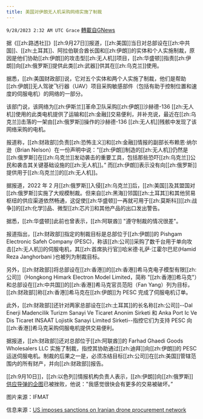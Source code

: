 ```yaml
---
title: 美国对伊朗无人机采购网络实施了制裁
---
```

`9/28/2023 2:32 AM UTC Grace` [轉載自GNews](https://gnews.org/articles/1749861)

据《[[zh:路透社]]》[[zh:9月27日]]报道，[[zh:美国]]当日对总部设在[[zh:中共国]]、[[zh:土耳其]]、阿拉伯联合酋长国和[[zh:伊朗]]的实体和个人实施制裁，原因是他们协助[[zh:伊朗]]的攻击型[[zh:无人机]]项目，[[zh:华盛顿]]指责[[zh:伊朗]]向[[zh:俄罗斯]]提供此类[[zh:武器]]供其在[[zh:乌克兰]]使用。

据悉，[[zh:美国财政部]]说，它对五个实体和两个人实施了制裁，他们是帮助[[zh:伊朗]]无人驾驶飞行器（UAV）项目采购敏感部件（包括有助于控制位置和速度的伺服电机）的网络的一部分。

该部门说，该网络为[[zh:伊斯兰]]革命卫队采购[[zh:伊朗]]沙赫德\-136 [[zh:无人机]]使用的此类电机提供了运输和[[zh:金融]]交易便利，并补充说，最近在[[zh:乌克兰]]击落的一架由[[zh:俄罗斯]]操作的沙赫德\-136 [[zh:无人机]]残骸中发现了该网络采购的电机。

报道称，[[zh:财政部]]负责[[zh:恐怖主义]]和[[zh:金融]]情报的副部长布赖恩·纳尔逊（Brian Nelson）在一份声明中说："[[zh:伊朗]]制造的[[zh:无人机]]仍然是[[zh:俄罗斯]]在[[zh:乌克兰]]发动袭击的重要工具，包括那些恐吓[[zh:乌克兰]]公民和袭击其关键基础设施的[[zh:无人机]]。” 而[[zh:伊朗]]表示没有向[[zh:俄罗斯]]提供用于[[zh:乌克兰]]的[[zh:无人机]]。

据报道，2022 年 2 月[[zh:俄罗斯]]入侵[[zh:乌克兰]]后，[[zh:美国]]及其盟国对[[zh:俄罗斯]]实施了大规模制裁。但来自[[zh:黑海]]邻国[[zh:土耳其]]和其他贸易枢纽的供应渠道依然畅通，这促使[[zh:华盛顿]]一再就可用于[[zh:莫斯科]][[zh:战争]]的[[zh:化学]]品、微型[[zh:芯片]]和其他产品的出口发出警告。

据悉，[[zh:华盛顿]]此前也曾表示，[[zh:阿联酋]] "遵守制裁的情况很差"。

报道指出，[[zh:财政部]]指定的制裁目标是总部位于[[zh:伊朗]]的 Pishgam Electronic Safeh Company (PESC)，称该[[zh:公司]]采购了数千台用于单向攻击[[zh:无人机]]的伺服电机，其[[zh:首席执行官]]哈米德·礼萨·江霍尔巴尼(Hamid Reza Janghorbani )也被列为制裁目标。

另外，[[zh:财政部]]将总部设在[[zh:香港]]的[[zh:香港]]希马克电子模型有限[[zh:公司]]（Hongkong Himark Electron Model Limited，简称 "[[zh:香港]]希马克"）和总部设在[[zh:中共国]]的[[zh:香港]]希马克官员范阳（Fan Yang）列为目标，[[zh:财政部]]称[[zh:香港]]希马克在[[zh:伊朗]]为 PESC 完成了伺服电机订单。

此外，[[zh:财政部]]还针对两家总部设在[[zh:土耳其]]的长名称[[zh:公司]]\--Dal Enerji Madencilik Turizm Sanayi Ve Ticaret Anonim Sirketi 和 Anka Port Ic Ve Dis Ticaret INSAAT Lojistik Sanayi Limited Sirketi--指控它们为支持 PESC 向[[zh:香港]]希马克采购伺服电机提供交易便利。

据报道，[[zh:财政部]]还对总部位于[[zh:阿联酋]]的 Farhad Ghaedi Goods Wholesalers LLC 实施了制裁，指控其协助通过[[zh:迪拜]]向[[zh:伊朗]]的 PESC 运送伺服电机。制裁的后果之一是，必须冻结目标[[zh:公司]]在[[zh:美国]]管辖范围内的所有财产，并向[[zh:财政部]]报告。

[[zh:9月10日]]，[[zh:以色列]]情报机构负责人表示，[[zh:伊朗]]向[[zh:俄罗斯]][供应导弹的企图](https://gnews.org/m/1700480)已被挫败，他说："我感觉很快会有更多的交易被破坏。”

图片来源：IFMAT

信息来源：[US imposes sanctions on Iranian drone procurement network](https://www.reuters.com/world/us-issues-new-iran-related-sanctions-treasury-website-shows-2023-09-27/)
